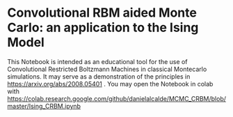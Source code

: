 # Convolutional RBM aided Monte Carlo: an application to the Ising Model
This Notebook is intended as an educational tool for the use of Convolutional Restricted Boltzmann Machines in classical Montecarlo simulations. It may serve as a demonstration of the principles in https://arxiv.org/abs/2008.05401 .
You may open the Notebook in colab with https://colab.research.google.com/github/danielalcalde/MCMC_CRBM/blob/master/Ising_CRBM.ipynb
